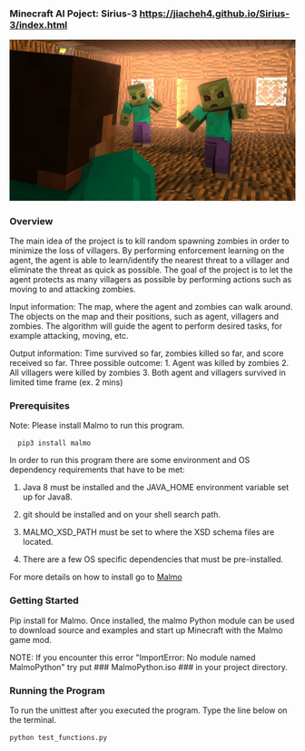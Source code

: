 ### Minecraft AI Poject:  Sirius-3                                      https://jiacheh4.github.io/Sirius-3/index.html ### 
![Image](docs/image/img.jpg)

### Overview ###
The main idea of the project is to kill random spawning zombies in order to minimize the loss of villagers. By performing enforcement learning on the agent, the agent is able to learn/identify the nearest threat to a villager and eliminate the threat as quick as possible. The goal of the project is to let the agent protects as many villagers as possible by performing actions such as moving to and attacking zombies.

Input information: The map, where the agent and zombies can walk around. The objects on the map and their positions, such as agent, villagers and zombies. The algorithm will guide the agent to perform desired tasks, for example attacking, moving, etc.

Output information: Time survived so far, zombies killed so far, and score received so far. Three possible outcome: 1. Agent was killed by zombies 2. All villagers were killed by zombies 3. Both agent and villagers survived in limited time frame (ex. 2 mins)

### Prerequisites ###
Note: Please install Malmo to run this program. 

      pip3 install malmo 

In order to run this program there are some environment and OS dependency requirements that have to be met:

1. Java 8 must be installed and the JAVA_HOME environment variable set up for Java8.

2. git should be installed and on your shell search path.

3. MALMO_XSD_PATH must be set to where the XSD schema files are located.

4. There are a few OS specific dependencies that must be pre-installed.

For more details on how to install go to [Malmo](https://github.com/jiacheh4/malmo)


### Getting Started ###

Pip install for Malmo. Once installed, the malmo Python module can be used to download source and examples and start up Minecraft with the Malmo game mod.

NOTE: If you encounter this error "ImportError: No module named MalmoPython" try put ### MalmoPython.iso ### in your project directory.

### Running the Program ###
To run the unittest after you executed the program. Type the line below on the terminal.

    python test_functions.py
